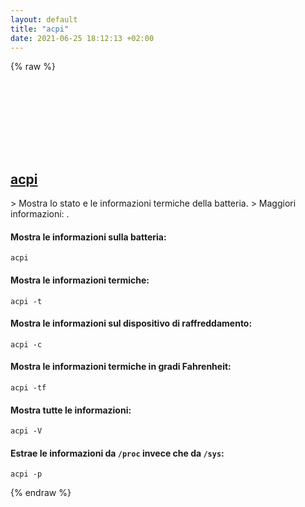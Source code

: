 ```yaml
---
layout: default
title: "acpi"
date: 2021-06-25 18:12:13 +02:00
---
```

{% raw %}
<h2 id="acpi">
  <a href="/it/linux/acpi.html">acpi</a> <a href="#acpi"><svg class="icon">
    <use href="/assets/images/unicode_sprite.svg#link" />
  </svg></a>
</h2>
> Mostra lo stato e le informazioni termiche della batteria.
> Maggiori informazioni: <https://sourceforge.net/projects/acpiclient/files/acpiclient/>.

#### Mostra le informazioni sulla batteria:
```shell
acpi
```
#### Mostra le informazioni termiche:
```shell
acpi -t
```
#### Mostra le informazioni sul dispositivo di raffreddamento:
```shell
acpi -c
```
#### Mostra le informazioni termiche in gradi Fahrenheit:
```shell
acpi -tf
```
#### Mostra tutte le informazioni:
```shell
acpi -V
```
#### Estrae le informazioni da `/proc` invece che da `/sys`:
```shell
acpi -p
```
{% endraw %}